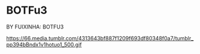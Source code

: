 # BOTFu3
BY FUIXINHA: BOTFU3


https://66.media.tumblr.com/4313643bf887f1209f693df80348f0a7/tumblr_pp394bBndx1v1hotuo1_500.gif
